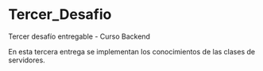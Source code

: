 # Tercer_Desafio
Tercer desafío entregable - Curso Backend

En esta tercera entrega se implementan los conocimientos de las clases de servidores.
